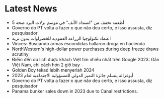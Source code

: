 # Latest News
-  5 أطعمة تخفف من "انسداد الأنف" في موسم نزلات البرد صحة
-  Governo do PT volta a fazer o que não deu certo, e isso assusta, diz pesquisador
-  اعتماد تكنولوجيا الزراعة العمودية للخضراوات بدون تربة
-  Vinces: Buscando armas escondidas hallaron droga en hacienda
-  NorthWestern's high-dollar power purchases during deep freeze draws scrutiny
-  Điểm đến du lịch được khách Việt tìm nhiều nhất trên Google 2023: Gần Việt Nam, chỉ cách hơn 2 giờ bay
-  Golden Boy tekad lebih menyerlah 2024
-  أبوغزاله يتسلم جائزة التميز الدولي للمسؤولية الاجتماعية لعام 2023
-  Governo do PT volta a fazer o que não deu certo, e isso assusta, diz pesquisador
-  Panama bunker sales down in 2023 due to Canal restrictions.
